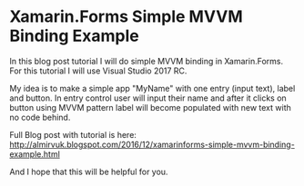# Xamarin.Forms Simple MVVM Binding Example

In this blog post tutorial I will do simple MVVM binding in Xamarin.Forms. For this tutorial I will use Visual Studio 2017 RC.

My idea is to make a simple app "MyName" with one entry (input text), label and button. In entry control user will input their name and after it clicks on button using MVVM pattern label will become populated with new text with no code behind.

Full Blog post with tutorial is here: http://almirvuk.blogspot.com/2016/12/xamarinforms-simple-mvvm-binding-example.html

And I hope that this will be helpful for you.
